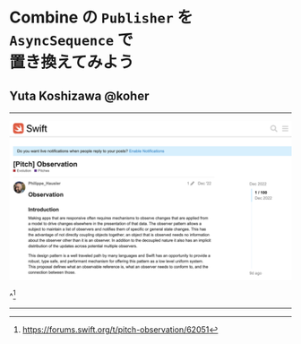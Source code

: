 # Combine の `Publisher` を<br>`AsyncSequence` で<br>置き換えてみよう

## Yuta Koshizawa **@koher**

---

![inline](img/Observation.png)

^[^1]

[^1]: https://forums.swift.org/t/pitch-observation/62051

---
